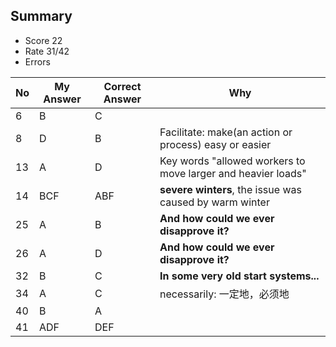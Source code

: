 ## Summary
- Score 22
- Rate 31/42
- Errors


| No | My Answer | Correct Answer | Why |
|----|-----------|----------------|-----|
| 6 | B        | C              |   |
| 8| D | B | Facilitate: make(an action or process) easy or easier|
|13 | A | D| Key words "allowed workers to move larger and heavier loads"|
|14| BCF| ABF| **severe winters**, the issue was caused by warm winter |
|25| A | B|**And how could we ever disapprove it?** |
|26| A | D | **And how could we ever disapprove it?** |
|32| B | C | **In some very old start systems...** |
|34| A | C | necessarily: 一定地，必须地|
|40| B | A | |
|41| ADF | DEF | |


